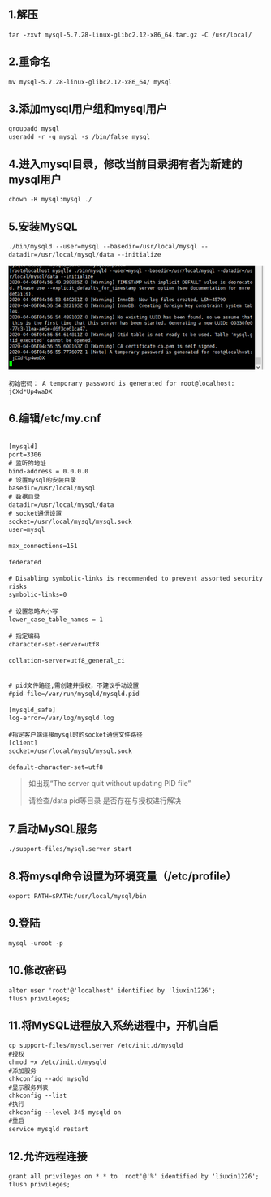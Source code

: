 ## 1.解压

```shell
tar -zxvf mysql-5.7.28-linux-glibc2.12-x86_64.tar.gz -C /usr/local/
```

## 2.重命名

```shell
mv mysql-5.7.28-linux-glibc2.12-x86_64/ mysql
```

## 3.添加mysql用户组和mysql用户

```shell
groupadd mysql
useradd -r -g mysql -s /bin/false mysql
```

## 4.进入mysql目录，修改当前目录拥有者为新建的mysql用户

```shell
chown -R mysql:mysql ./
```

## 5.安装MySQL

```shell
./bin/mysqld --user=mysql --basedir=/usr/local/mysql --datadir=/usr/local/mysql/data --initialize
```

![](images/mysql.png)

```
初始密码： A temporary password is generated for root@localhost: jCXd*Up4waDX
```

## 6.编辑/etc/my.cnf

```shell

[mysqld]
port=3306
# 监听的地址
bind-address = 0.0.0.0
# 设置mysql的安装目录
basedir=/usr/local/mysql
# 数据目录
datadir=/usr/local/mysql/data
# socket通信设置
socket=/usr/local/mysql/mysql.sock
user=mysql
 
max_connections=151
 
federated
 
# Disabling symbolic-links is recommended to prevent assorted security risks
symbolic-links=0
 
# 设置忽略大小写
lower_case_table_names = 1
 
# 指定编码
character-set-server=utf8
 
collation-server=utf8_general_ci
 
 
# pid文件路径,需创建并授权，不建议手动设置
#pid-file=/var/run/mysqld/mysqld.pid
 
[mysqld_safe]
log-error=/var/log/mysqld.log
 
#指定客户端连接mysql时的socket通信文件路径
[client]
socket=/usr/local/mysql/mysql.sock
 
default-character-set=utf8
```

> 如出现“The server quit without updating PID file”
>
> 请检查/data pid等目录 是否存在与授权进行解决

## 7.启动MySQL服务

```
./support-files/mysql.server start
```

## 8.将mysql命令设置为环境变量（/etc/profile）

```shell
export PATH=$PATH:/usr/local/mysql/bin
```

## 9.登陆

```mysql
mysql -uroot -p
```

## 10.修改密码

```mysql
alter user 'root'@'localhost' identified by 'liuxin1226';
flush privileges;
```

## 11.将MySQL进程放入系统进程中，开机自启

```shell
cp support-files/mysql.server /etc/init.d/mysqld
#授权
chmod +x /etc/init.d/mysqld
#添加服务
chkconfig --add mysqld
#显示服务列表
chkconfig --list
#执行
chkconfig --level 345 mysqld on
#重启
service mysqld restart
```

## 12.允许远程连接

```mysql
grant all privileges on *.* to 'root'@'%' identified by 'liuxin1226';
flush privileges;
```

